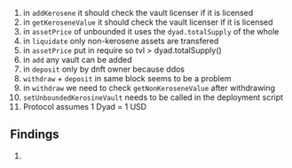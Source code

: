 1) in `addKerosene` it should check the vault licenser if it is licensed
2) in `getKeroseneValue` it should check the vault licenser if it is licensed
3) in `assetPrice` of unbounded it uses the `dyad.totalSupply` of the whole 
4) in `liquidate` only non-kerosene assets are transfered
5) in `assetPrice` put in require so tvl > dyad.totalSupply()
6) in `add` any vault can be added
7) in `deposit` only by dnft owner because ddos
8) `withdraw` + `deposit` in same block seems to be a problem
9) in `withdraw` we need to check `getNonKeroseneValue` after withdrawing
10) `setUnboundedKerosineVault` needs to be called in the deployment script
11) Protocol assumes 1 Dyad = 1 USD

## Findings

1) 

